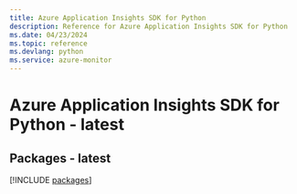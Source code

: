 ```yaml
---
title: Azure Application Insights SDK for Python
description: Reference for Azure Application Insights SDK for Python
ms.date: 04/23/2024
ms.topic: reference
ms.devlang: python
ms.service: azure-monitor
---
```

# Azure Application Insights SDK for Python - latest
## Packages - latest
[!INCLUDE [packages](application-insights-index.md)]